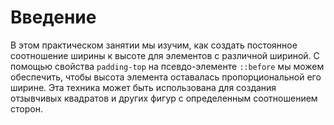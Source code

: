 # Введение

В этом практическом занятии мы изучим, как создать постоянное соотношение ширины к высоте для элементов с различной шириной. С помощью свойства `padding-top` на псевдо-элементе `::before` мы можем обеспечить, чтобы высота элемента оставалась пропорциональной его ширине. Эта техника может быть использована для создания отзывчивых квадратов и других фигур с определенным соотношением сторон.
